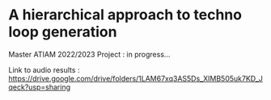 # A hierarchical approach to techno loop generation

Master ATIAM 2022/2023 Project : in progress...

Link to audio results : https://drive.google.com/drive/folders/1LAM67xq3AS5Ds_XIMB505uk7KD_Jqeck?usp=sharing

